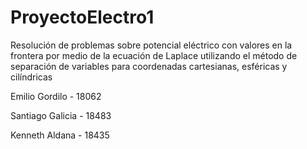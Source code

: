 # ProyectoElectro1
Resolución de problemas sobre potencial eléctrico con valores en la frontera por medio de la ecuación de Laplace utilizando el método de separación de variables para coordenadas cartesianas, esféricas y cilíndricas

Emilio Gordilo - 18062

Santiago Galicia - 18483

Kenneth Aldana - 18435
